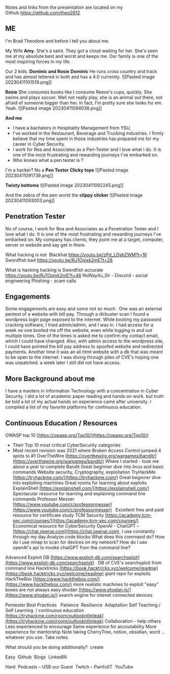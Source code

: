 Notes and links from the presentation are located on my Github https://github.com/theo2612  

## ME
I'm Brad Theodore and before I tell you about me. 

My Wife
**Amy**. She's a saint. They got a cloud waiting for her. She's seen me at my absolute best and worst and keeps me. Our family is one of the most inspiring forces in my life. 

Our 2 kids. **Dominic and Rosie**
**Dominic** 
He runs cross country and track and has almost lettered in both and has a 4.0 currently. 
![[Pasted image 20230411101519.png]]

**Rosie** 
She consumes books like I consume Reese's cups, quickly. She swims and plays soccer. Well not really play, she is an animal out there, not afraid of someone bigger than her. In fact, I'm pretty sure she looks for em. Yeah.
![[Pasted image 20230411094038.png]]

**And me** 
- I have a bachelors in Hospitality Management from YSU,
- I've worked in the Restaurant, Beverage and Trucking industries. I firmly believe that my time spent in those industries has prepared me for my career in Cyber Security. 
- I work for Rea and Associates as a Pen-Tester and I love what I do. It is one of the most frustrating and rewarding journeys I've embarked on. 
- Who knows what a pen tester is ? 







I'm a hacker? No a **Pen Tester**
 **Clicky tops**
 ![[Pasted image 20230411091739.png]] 

**Twisty bottoms**
![[Pasted image 20230411092245.png]]

And the zebra of the pen world the **clippy clicker** 
![[Pasted image 20230411093003.png]]

## Penetration Tester 
No of course, I work for Rea and Associates as a Penetration Tester and I love what I do. It is one of the most frustrating and rewarding journeys I've embarked on. My company has clients, they point me at a target, computer, server or website and say get in there. 

What hacking is not 
Blackhat https://youtu.be/zPd_LDsbZWM?t=16
Swordfish bad https://youtu.be/RJ1Oqixk2mE?t=28

What is hacking hacking is
Swordfish accurate https://youtu.be/RJ1Oqixk2mE?t=46
NoWay4u_Sir - Discord - social engineering
Phishing - scam calls

## Engagements
Some engagements are easy and some not so much. 
One was an external pentest of a website with bill pay. 
Through a dirbuster scan I found a wordpress login page exposed to the internet.
While booting my password cracking software, I tried admin/admin, and I was in. 
I had access for a week no one booted me off the website, even while logging in and out multiple times. One of the times is asked me to confirm my contact email, which I could have changed. 
Also, with admin access to the wordpress site, I could have pointed the bill pay address to spoofed website and redirected payments. 
Another time it was an all html website with a db that was meant to be open to the internet. I was diving through piles of CVE's hoping one was unpatched. a week later I still did not have access. 

## More Background about me
I have a masters in Information Technology with a concentration in Cyber Security. I did a lot of academic paper reading and hands on work. but truth be told a lot of my actual hands on experience came after university.
I compiled a list of my favorite platforms for continuous education. 

## Continuous Education / Resources
OWASP top 10 [https://owasp.org/Top10/](https://owasp.org/Top10/)  
- Their Top 10 most critical CyberSecurity categories
- Most recent revision was 2021 where Broken Access Control jumped 4 spots to #1
OverTheWire [https://overthewire.org/wargames/bandit/](https://overthewire.org/wargames/bandit/)
	Where I started - took me about a year to complete Bandit
	Great beginner dive into linux and basic commands
	Website security, Cryptography, exploitation
TryHackMe [https://tryhackme.com/](https://tryhackme.com/) 
	Great beginner dive into exploiting machines
	Great rooms for learning about exploits 
ExplainShell [https://explainshell.com/](https://explainshell.com/) 
	Spectacular resource for learning and explaining command line commands
Professor Messer [https://www.youtube.com/c/professormesser](https://www.youtube.com/c/professormesser)  
	Excellent free and paid resource for certificate study
TCM Security [https://academy.tcm-sec.com/courses/](https://academy.tcm-sec.com/courses/)  
	Economical resource for CyberSecurity
OpenAI - ChatGPT – [https://chat.openai.com](https://chat.openai.com) 
	I use constantly through my day
	Analyze code blocks
	What does this command do?
	How do I use nmap to scan for devices on my network?
	How do I use openAI's api to invoke chatGPT from the command line?

Advanced
Exploit DB [https://www.exploit-db.com/searchsploit](https://www.exploit-db.com/searchsploit)  
	DB of CVE's
	searchsploit from command line
Hacktricks [https://book.hacktricks.xyz/welcome/readme](https://book.hacktricks.xyz/welcome/readme)
	giant repo for exploits 
HackTheBox [https://www.hackthebox.com/](https://www.hackthebox.com/)
	more realistic machines to exploit
	"easy" boxes are not always easy
shodan [https://www.shodan.io/](https://www.shodan.io/)
	search engine for intenet connected devices

Pentester Best Practices  
Patience 
Resiliance 
Adaptation
Self Teaching / Self Learning  / continuous education  [https://tryhackme.com/room/outlookntlmleak](https://tryhackme.com/room/outlookntlmleak)
Collaboration - help others
	Less experienced to encourage
	Same experience for accoutability
	More experience for mentorship
Note taking
	CherryTree, notion, obsidian, word ... 
	whatever you use. Take notes. 

What should you be doing additionally? 
create

Easy 
	Github 
	Blogs 
	LinkedIN 

Hard 
	Podcasts – USB our Guest 
	Twitch – PainfulIT 
	YouTube 
